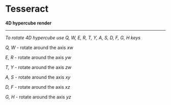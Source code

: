 # Tesseract
**4D hypercube render**

---

*To rotate 4D hypercube use Q, W, E, R, T, Y, A, S, D, F, G, H keys*

*Q, W* - rotate around the axis *xw*

*E, R* - rotate around the axis *yw*

*T, Y* - rotate around the axis *zw*

*A, S* - rotate around the axis *xy*

*D, F* - rotate around the axis *xz*

*G, H* - rotate around the axis *yz*